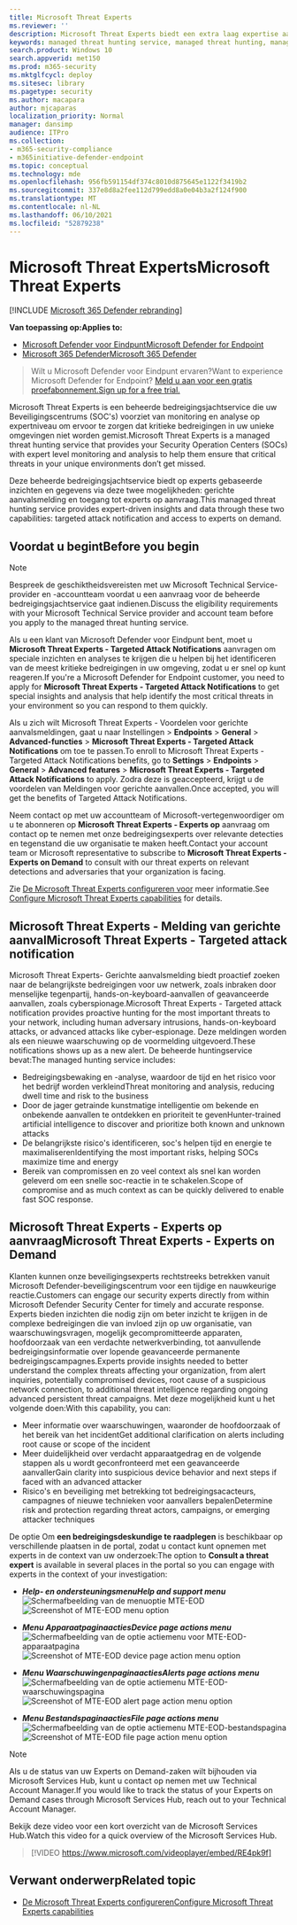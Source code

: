 ```yaml
---
title: Microsoft Threat Experts
ms.reviewer: ''
description: Microsoft Threat Experts biedt een extra laag expertise aan Microsoft Defender voor Eindpunt.
keywords: managed threat hunting service, managed threat hunting, managed detection and response (MDR) service, MTE, Microsoft Threat Experts, MTE-TAN, targeted attack notification, Targeted Attack Notification
search.product: Windows 10
search.appverid: met150
ms.prod: m365-security
ms.mktglfcycl: deploy
ms.sitesec: library
ms.pagetype: security
ms.author: macapara
author: mjcaparas
localization_priority: Normal
manager: dansimp
audience: ITPro
ms.collection:
- m365-security-compliance
- m365initiative-defender-endpoint
ms.topic: conceptual
ms.technology: mde
ms.openlocfilehash: 956fb591154df374c8010d875645e1122f3419b2
ms.sourcegitcommit: 337e8d8a2fee112d799edd8a0e04b3a2f124f900
ms.translationtype: MT
ms.contentlocale: nl-NL
ms.lasthandoff: 06/10/2021
ms.locfileid: "52879238"
---
```

# <a name="microsoft-threat-experts"></a><span data-ttu-id="21f4a-104">Microsoft Threat Experts</span><span class="sxs-lookup"><span data-stu-id="21f4a-104">Microsoft Threat Experts</span></span>

[!INCLUDE [Microsoft 365 Defender rebranding](../../includes/microsoft-defender.md)]

<span data-ttu-id="21f4a-105">**Van toepassing op:**</span><span class="sxs-lookup"><span data-stu-id="21f4a-105">**Applies to:**</span></span>
- [<span data-ttu-id="21f4a-106">Microsoft Defender voor Eindpunt</span><span class="sxs-lookup"><span data-stu-id="21f4a-106">Microsoft Defender for Endpoint</span></span>](https://go.microsoft.com/fwlink/p/?linkid=2154037)
- [<span data-ttu-id="21f4a-107">Microsoft 365 Defender</span><span class="sxs-lookup"><span data-stu-id="21f4a-107">Microsoft 365 Defender</span></span>](https://go.microsoft.com/fwlink/?linkid=2118804)

> <span data-ttu-id="21f4a-108">Wilt u Microsoft Defender voor Eindpunt ervaren?</span><span class="sxs-lookup"><span data-stu-id="21f4a-108">Want to experience Microsoft Defender for Endpoint?</span></span> [<span data-ttu-id="21f4a-109">Meld u aan voor een gratis proefabonnement.</span><span class="sxs-lookup"><span data-stu-id="21f4a-109">Sign up for a free trial.</span></span>](https://www.microsoft.com/microsoft-365/windows/microsoft-defender-atp?ocid=docs-wdatp-exposedapis-abovefoldlink)


<span data-ttu-id="21f4a-110">Microsoft Threat Experts is een beheerde bedreigingsjachtservice die uw Beveiligingscentrums (SOC's) voorziet van monitoring en analyse op expertniveau om ervoor te zorgen dat kritieke bedreigingen in uw unieke omgevingen niet worden gemist.</span><span class="sxs-lookup"><span data-stu-id="21f4a-110">Microsoft Threat Experts is a managed threat hunting service that provides your Security Operation Centers (SOCs) with expert level monitoring and analysis to help them ensure that critical threats in your unique environments don’t get missed.</span></span>
  
<span data-ttu-id="21f4a-111">Deze beheerde bedreigingsjachtservice biedt op experts gebaseerde inzichten en gegevens via deze twee mogelijkheden: gerichte aanvalsmelding en toegang tot experts op aanvraag.</span><span class="sxs-lookup"><span data-stu-id="21f4a-111">This managed threat hunting service provides expert-driven insights and data through these two capabilities: targeted attack notification and access to experts on demand.</span></span>

## <a name="before-you-begin"></a><span data-ttu-id="21f4a-112">Voordat u begint</span><span class="sxs-lookup"><span data-stu-id="21f4a-112">Before you begin</span></span> 
> [!NOTE]
> <span data-ttu-id="21f4a-113">Bespreek de geschiktheidsvereisten met uw Microsoft Technical Service-provider en -accountteam voordat u een aanvraag voor de beheerde bedreigingsjachtservice gaat indienen.</span><span class="sxs-lookup"><span data-stu-id="21f4a-113">Discuss the eligibility requirements with your Microsoft Technical Service provider and account team before you apply to the managed threat hunting service.</span></span>

<span data-ttu-id="21f4a-114">Als u een klant van Microsoft Defender voor Eindpunt bent, moet u **Microsoft Threat Experts - Targeted Attack Notifications** aanvragen om speciale inzichten en analyses te krijgen die u helpen bij het identificeren van de meest kritieke bedreigingen in uw omgeving, zodat u er snel op kunt reageren.</span><span class="sxs-lookup"><span data-stu-id="21f4a-114">If you're a Microsoft Defender for Endpoint customer, you need to apply for **Microsoft Threat Experts - Targeted Attack Notifications** to get special insights and analysis that help identify the most critical threats in your environment so you can respond to them quickly.</span></span>

<span data-ttu-id="21f4a-115">Als u zich wilt Microsoft Threat Experts - Voordelen voor gerichte aanvalsmeldingen, gaat u naar Instellingen  >  **Endpoints**  >  **General**  >  **Advanced-functies**  >  **Microsoft Threat Experts - Targeted Attack Notifications** om toe te passen.</span><span class="sxs-lookup"><span data-stu-id="21f4a-115">To enroll to Microsoft Threat Experts - Targeted Attack Notifications benefits, go to **Settings** > **Endpoints** > **General** > **Advanced features** > **Microsoft Threat Experts - Targeted Attack Notifications** to apply.</span></span> <span data-ttu-id="21f4a-116">Zodra deze is geaccepteerd, krijgt u de voordelen van Meldingen voor gerichte aanvallen.</span><span class="sxs-lookup"><span data-stu-id="21f4a-116">Once accepted, you will get the benefits of Targeted Attack Notifications.</span></span>

<span data-ttu-id="21f4a-117">Neem contact op met uw accountteam of Microsoft-vertegenwoordiger om u te abonneren op **Microsoft Threat Experts - Experts op** aanvraag om contact op te nemen met onze bedreigingsexperts over relevante detecties en tegenstand die uw organisatie te maken heeft.</span><span class="sxs-lookup"><span data-stu-id="21f4a-117">Contact your account team or Microsoft representative to subscribe to **Microsoft Threat Experts - Experts on Demand** to consult with our threat experts on relevant detections and adversaries that your organization is facing.</span></span>

<span data-ttu-id="21f4a-118">Zie [De Microsoft Threat Experts configureren voor](/microsoft-365/security/defender-endpoint/configure-microsoft-threat-experts#before-you-begin) meer informatie.</span><span class="sxs-lookup"><span data-stu-id="21f4a-118">See [Configure Microsoft Threat Experts capabilities](/microsoft-365/security/defender-endpoint/configure-microsoft-threat-experts#before-you-begin) for details.</span></span> 

## <a name="microsoft-threat-experts---targeted-attack-notification"></a><span data-ttu-id="21f4a-119">Microsoft Threat Experts - Melding van gerichte aanval</span><span class="sxs-lookup"><span data-stu-id="21f4a-119">Microsoft Threat Experts - Targeted attack notification</span></span> 
<span data-ttu-id="21f4a-120">Microsoft Threat Experts- Gerichte aanvalsmelding biedt proactief zoeken naar de belangrijkste bedreigingen voor uw netwerk, zoals inbraken door menselijke tegenpartij, hands-on-keyboard-aanvallen of geavanceerde aanvallen, zoals cyberspionage.</span><span class="sxs-lookup"><span data-stu-id="21f4a-120">Microsoft Threat Experts - Targeted attack notification provides proactive hunting for the most important threats to your network, including human adversary intrusions, hands-on-keyboard attacks, or advanced attacks like cyber-espionage.</span></span> <span data-ttu-id="21f4a-121">Deze meldingen worden als een nieuwe waarschuwing op de voormelding uitgevoerd.</span><span class="sxs-lookup"><span data-stu-id="21f4a-121">These notifications shows up as a new alert.</span></span> <span data-ttu-id="21f4a-122">De beheerde huntingservice bevat:</span><span class="sxs-lookup"><span data-stu-id="21f4a-122">The managed hunting service includes:</span></span>  
- <span data-ttu-id="21f4a-123">Bedreigingsbewaking en -analyse, waardoor de tijd en het risico voor het bedrijf worden verkleind</span><span class="sxs-lookup"><span data-stu-id="21f4a-123">Threat monitoring and analysis, reducing dwell time and risk to the business</span></span> 
- <span data-ttu-id="21f4a-124">Door de jager getrainde kunstmatige intelligentie om bekende en onbekende aanvallen te ontdekken en prioriteit te geven</span><span class="sxs-lookup"><span data-stu-id="21f4a-124">Hunter-trained artificial intelligence to discover and prioritize both known and unknown attacks</span></span>  
- <span data-ttu-id="21f4a-125">De belangrijkste risico's identificeren, soc's helpen tijd en energie te maximaliseren</span><span class="sxs-lookup"><span data-stu-id="21f4a-125">Identifying the most important risks, helping SOCs maximize time and energy</span></span> 
- <span data-ttu-id="21f4a-126">Bereik van compromissen en zo veel context als snel kan worden geleverd om een snelle soc-reactie in te schakelen.</span><span class="sxs-lookup"><span data-stu-id="21f4a-126">Scope of compromise and as much context as can be quickly delivered to enable fast SOC response.</span></span> 
 
## <a name="microsoft-threat-experts---experts-on-demand"></a><span data-ttu-id="21f4a-127">Microsoft Threat Experts - Experts op aanvraag</span><span class="sxs-lookup"><span data-stu-id="21f4a-127">Microsoft Threat Experts - Experts on Demand</span></span>
<span data-ttu-id="21f4a-128">Klanten kunnen onze beveiligingsexperts rechtstreeks betrekken vanuit Microsoft Defender-beveiligingscentrum voor een tijdige en nauwkeurige reactie.</span><span class="sxs-lookup"><span data-stu-id="21f4a-128">Customers can engage our security experts directly from within Microsoft Defender Security Center for timely and accurate response.</span></span> <span data-ttu-id="21f4a-129">Experts bieden inzichten die nodig zijn om beter inzicht te krijgen in de complexe bedreigingen die van invloed zijn op uw organisatie, van waarschuwingsvragen, mogelijk gecompromitteerde apparaten, hoofdoorzaak van een verdachte netwerkverbinding, tot aanvullende bedreigingsinformatie over lopende geavanceerde permanente bedreigingscampagnes.</span><span class="sxs-lookup"><span data-stu-id="21f4a-129">Experts provide insights needed to better understand the complex threats affecting your organization, from alert inquiries, potentially compromised devices, root cause of a suspicious network connection, to additional threat intelligence regarding ongoing advanced persistent threat campaigns.</span></span> <span data-ttu-id="21f4a-130">Met deze mogelijkheid kunt u het volgende doen:</span><span class="sxs-lookup"><span data-stu-id="21f4a-130">With this capability, you can:</span></span>
- <span data-ttu-id="21f4a-131">Meer informatie over waarschuwingen, waaronder de hoofdoorzaak of het bereik van het incident</span><span class="sxs-lookup"><span data-stu-id="21f4a-131">Get additional clarification on alerts including root cause or scope of the incident</span></span> 
- <span data-ttu-id="21f4a-132">Meer duidelijkheid over verdacht apparaatgedrag en de volgende stappen als u wordt geconfronteerd met een geavanceerde aanvaller</span><span class="sxs-lookup"><span data-stu-id="21f4a-132">Gain clarity into suspicious device behavior and next steps if faced with an advanced attacker</span></span>  
- <span data-ttu-id="21f4a-133">Risico's en beveiliging met betrekking tot bedreigingsacacteurs, campagnes of nieuwe technieken voor aanvallers bepalen</span><span class="sxs-lookup"><span data-stu-id="21f4a-133">Determine risk and protection regarding threat actors, campaigns, or emerging attacker techniques</span></span> 

<span data-ttu-id="21f4a-134">De optie Om **een bedreigingsdeskundige te raadplegen** is beschikbaar op verschillende plaatsen in de portal, zodat u contact kunt opnemen met experts in de context van uw onderzoek:</span><span class="sxs-lookup"><span data-stu-id="21f4a-134">The option to **Consult a threat expert** is available in several places in the portal so you can engage with experts in the context of your investigation:</span></span>

- <span data-ttu-id="21f4a-135"><i>**Help- en ondersteuningsmenu**</i></span><span class="sxs-lookup"><span data-stu-id="21f4a-135"><i>**Help and support menu**</i></span></span><BR>
<span data-ttu-id="21f4a-136">![Schermafbeelding van de menuoptie MTE-EOD](images/mte-eod-menu.png)</span><span class="sxs-lookup"><span data-stu-id="21f4a-136">![Screenshot of MTE-EOD menu option](images/mte-eod-menu.png)</span></span>

- <span data-ttu-id="21f4a-137"><i>**Menu Apparaatpaginaacties**</i></span><span class="sxs-lookup"><span data-stu-id="21f4a-137"><i>**Device page actions menu**</i></span></span><BR>
<span data-ttu-id="21f4a-138">![Schermafbeelding van de optie actiemenu voor MTE-EOD-apparaatpagina](images/mte-eod-machines.png)</span><span class="sxs-lookup"><span data-stu-id="21f4a-138">![Screenshot of MTE-EOD device page action menu option](images/mte-eod-machines.png)</span></span>

- <span data-ttu-id="21f4a-139"><i>**Menu Waarschuwingenpaginaacties**</i></span><span class="sxs-lookup"><span data-stu-id="21f4a-139"><i>**Alerts page actions menu**</i></span></span><BR>
<span data-ttu-id="21f4a-140">![Schermafbeelding van de optie actiemenu MTE-EOD-waarschuwingspagina](images/mte-eod-alerts.png)</span><span class="sxs-lookup"><span data-stu-id="21f4a-140">![Screenshot of MTE-EOD alert page action menu option](images/mte-eod-alerts.png)</span></span>

- <span data-ttu-id="21f4a-141"><i>**Menu Bestandspaginaacties**</i></span><span class="sxs-lookup"><span data-stu-id="21f4a-141"><i>**File page actions menu**</i></span></span><BR>
<span data-ttu-id="21f4a-142">![Schermafbeelding van de optie actiemenu MTE-EOD-bestandspagina](images/mte-eod-file.png)</span><span class="sxs-lookup"><span data-stu-id="21f4a-142">![Screenshot of MTE-EOD file page action menu option](images/mte-eod-file.png)</span></span>

> [!NOTE]
> <span data-ttu-id="21f4a-143">Als u de status van uw Experts on Demand-zaken wilt bijhouden via Microsoft Services Hub, kunt u contact op nemen met uw Technical Account Manager.</span><span class="sxs-lookup"><span data-stu-id="21f4a-143">If you would like to track the status of your Experts on Demand cases through Microsoft Services Hub, reach out to your Technical Account Manager.</span></span> 

<span data-ttu-id="21f4a-144">Bekijk deze video voor een kort overzicht van de Microsoft Services Hub.</span><span class="sxs-lookup"><span data-stu-id="21f4a-144">Watch this video for a quick overview of the Microsoft Services Hub.</span></span>

>[!VIDEO https://www.microsoft.com/videoplayer/embed/RE4pk9f] 

   
## <a name="related-topic"></a><span data-ttu-id="21f4a-145">Verwant onderwerp</span><span class="sxs-lookup"><span data-stu-id="21f4a-145">Related topic</span></span>
- [<span data-ttu-id="21f4a-146">De Microsoft Threat Experts configureren</span><span class="sxs-lookup"><span data-stu-id="21f4a-146">Configure Microsoft Threat Experts capabilities</span></span>](configure-microsoft-threat-experts.md)
